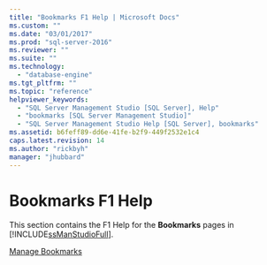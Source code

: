 ```yaml
---
title: "Bookmarks F1 Help | Microsoft Docs"
ms.custom: ""
ms.date: "03/01/2017"
ms.prod: "sql-server-2016"
ms.reviewer: ""
ms.suite: ""
ms.technology: 
  - "database-engine"
ms.tgt_pltfrm: ""
ms.topic: "reference"
helpviewer_keywords: 
  - "SQL Server Management Studio [SQL Server], Help"
  - "bookmarks [SQL Server Management Studio]"
  - "SQL Server Management Studio Help [SQL Server], bookmarks"
ms.assetid: b6feff89-dd6e-41fe-b2f9-449f2532e1c4
caps.latest.revision: 14
ms.author: "rickbyh"
manager: "jhubbard"
---
```

# Bookmarks F1 Help
  This section contains the F1 Help for the **Bookmarks** pages in [!INCLUDE[ssManStudioFull](../../a9notintoc/includes/ssmanstudiofull-md.md)].  
  
 [Manage Bookmarks](../../relational-databases/scripting/manage-bookmarks.md)  
  
  